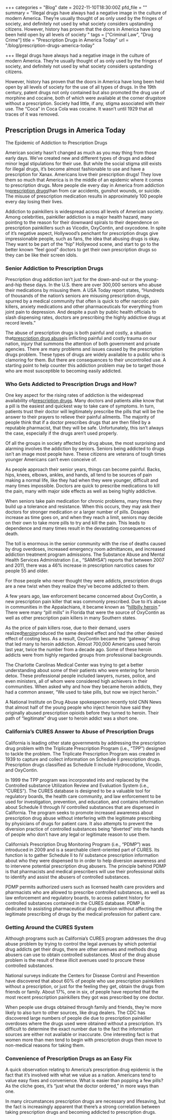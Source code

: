+++
categories = "Blog"
date = 2022-11-10T18:30:00Z
pfd_file = ""
summary = "Illegal drugs have always had a negative image in the culture of modern America. They’re usually thought of as only used by the fringes of society, and definitely not used by what society considers upstanding citizens. However, history has proven that the doors in America have long been held open by all levels of society "
tags = ["Criminal Law", "Drug Crime"]
title = "Prescription Drugs in America Today"
url = "/blog/prescription-drugs-america-today"

+++
Illegal drugs have always had a negative image in the culture of modern America. They’re usually thought of as only used by the fringes of society, and definitely not used by what society considers upstanding citizens.

However, history has proven that the doors in America have long been held open by all levels of society for the use of all types of drugs. In the 19th century, patent drugs not only contained but also promoted the drug use of morphine and cocaine, both of which were available at the corner drugstore without a prescription. Society had little, if any, stigma associated with their use. The “Coca” in Coca Cola was cocaine. It wasn’t until 1929 that all traces of it was removed.

## Prescription Drugs in America Today

The Epidemic of Addiction to Prescription Drugs

American society hasn’t changed as much as you may thing from those early days. We’ve created new and different types of drugs and added minor legal stipulations for their use. But while the social stigma still exists for illegal drugs, it’s become almost fashionable to use and have a prescription for Xanax. Americans love their prescription drugs! They love them so much that America is in the middle of an epidemic where it comes to prescription drugs. More people die every day in America from addiction to[prescription drugs](https://www.sevenslegal.com/)than from car accidents, gunshot wounds, or suicide. The misuse of prescription medication results in approximately 100 people every day losing their lives.

Addiction to painkillers is widespread across all levels of American society. Among celebrities, painkiller addiction is a major health hazard, many pointing to the reason for their downward spirals to their dependence on prescription painkillers such as Vicodin, OxyContin, and oxycodone. In spite of it’s negative aspect, Hollywood’s penchant for prescription drugs give impressionable people, such as fans, the idea that abusing drugs is okay. They want to be part of the “hip” Hollywood scene, and start to go to the better known “feel good” doctors to get their own prescription drugs so they can be like their screen idols.

### Senior Addiction to Prescription Drugs

Prescription drug addiction isn’t just for the down-and-out or the young-and-hip these days. In the U.S. there are over 300,000 seniors who abuse their medications by misusing them. A USA Today report states, “Hundreds of thousands of the nation’s seniors are misusing prescription drugs, spurred by a medical community that often is quick to offer narcotic pain killers, anxiety medications and other pharmaceuticals for everything from joint pain to depression. And despite a push by public health officials to slash dispensing rates, doctors are prescribing the highly addictive drugs at record levels.”

The abuse of prescription drugs is both painful and costly, a situation that[prescription drug abuse](https://www.sevenslegal.com/)is inflicting painful and costly trauma on our nation, injury that summons the attention of both government and private agencies. There are many problems and issues caused by the prescription drugs problem. These types of drugs are widely available to a public who is clamoring for them. But there are consequences to their uncontrolled use. A starting point to help counter this addiction problem may be to target those who are most susceptible to becoming easily addicted.

### Who Gets Addicted to Prescription Drugs and How?

One key aspect for the rising rates of addiction is the widespread availability of[prescription drugs](https://www.sevenslegal.com/). Many doctors and patients alike know that a pill is the easiest and quickest way to take care of symptoms. In turn, patients trust their doctor will legitimately prescribe the pills that will be the answer to their prayers to relieve their painful ailments. The majority of people think that if a doctor prescribes drugs that are then filled by a reputable pharmacist, that they will be safe. Unfortunately, this isn’t always the case, especially if the drugs aren’t used properly.

Of all the groups in society affected by drug abuse, the most surprising and alarming involves the addiction by seniors. Seniors being addicted to drugs isn’t an image most people have. These citizens are veterans of tough times younger Americans can’t even conceive of.

As people approach their senior years, things can become painful. Backs, hips, knees, elbows, ankles, and hands, all tend to be sources of pain making a normal life, like they had when they were younger, difficult and many times impossible. Doctors are quick to prescribe medications to kill the pain, many with major side effects as well as being highly addictive.

When seniors take pain medication for chronic problems, many times they build up a tolerance and resistance. When this occurs, they may ask their doctors for stronger medication or a larger number of pills. Dosages increase as time goes on, and when they reach a limit, seniors may decide on their own to take more pills to try and kill the pain. This leads to dependence and many times result in the devastating consequences of death.

The toll is enormous in the senior community with the rise of deaths caused by drug overdoses, increased emergency room admittances, and increased addiction treatment program admissions. The Substance Abuse and Mental Health Services Administration (i.e., “SAMHSA”) reports that between 2007 and 2011, there was a 46% increase in prescription narcotics cases for people 55 and older.

For those people who never thought they were addicts, prescription drugs are a new twist when they realize they’ve become addicted to them.

A few years ago, law enforcement became concerned about OxyContin, a new prescription pain killer that was commonly prescribed. Due to it’s abuse in communities in the Appalachians, it became known as “[hillbilly heroin](https://www.sevenslegal.com/).” There were many “pill mills” in Florida that were the source of OxyContin as well as other prescription pain killers in many Southern states.

As the price of pain killers rose, due to their demand, users realized[heroin](https://www.sevenslegal.com/)produced the same desired effect and had the other desired effect of costing less. As a result, OxyContin became the “gateway” drug that led many to heroin addiction. Almost 700,000 Americans used heroin last year, twice the number from a decade ago. Some of these heroin addicts were from highly regarded groups from professional backgrounds.

The Charlotte Carolinas Medical Center was trying to get a better understanding about some of their patients who were entering for heroin detox. These professional people included lawyers, nurses, police, and even ministers, all of whom were considered high achievers in their communities. When asked why and how they became heroin addicts, they had a common answer, “We used to take pills, but now we inject heroin.”

A National Institute on Drug Abuse spokesperson recently told CNN News that almost half of the young people who inject heroin have said they originally abused prescription opioids before they turned to heroin. Their path of “legitimate” drug user to heroin addict was a short one.

### California’s CURES Answer to Abuse of Prescription Drugs

California is leading other state governments by addressing the prescription drug problem with the Triplicate Prescription Program (i.e., “TPP”) designed to tackle the problem. The Triplicate Prescription Program was created in 1939 to capture and collect information on Schedule II prescription drugs. Prescription drugs classified as Schedule II include Hydrocodone, Vicodin, and OxyContin.

In 1999 the TPP program was incorporated into and replaced by the Controlled substance Utilization Review and Evaluation System (i.e., “CURES”). The CURES database is designed to be a valuable tool for regulatory boards, the health care community, and law enforcement to be used for investigation, prevention, and education, and contains information about Schedule II through IV controlled substances that are dispensed in California. The program seeks to promote increased awareness about prescription drug abuse without interfering with the legitimate prescribing by physicians of drugs for patient care. It also attempts to prevent the diversion practice of controlled substances being “diverted” into the hands of people who don’t have any legal or legitimate reason to use them.

California’s Prescription Drug Monitoring Program (i.e., “PDMP”) was introduced in 2009 and is a searchable client-oriented part of CURES. Its function is to gather Schedule II to IV substance prescription information about who they were dispensed to in order to help diversion awareness and to intervene potential prescription drug abusers. The principle behind PDMP is that pharmacists and medical prescribers will use their professional skills to identify and assist the abusers of controlled substances.

PDMP permits authorized users such as licensed health care providers and pharmacists who are allowed to prescribe controlled substances, as well as law enforcement and regulatory boards, to access patient history for controlled substances contained in the CURES database. PDMP is dedicated to assisting pharmaceutical drug diversion without affecting the legitimate prescribing of drugs by the medical profession for patient care.

### Getting Around the CURES System

Although programs such as California’s CURES program addresses the drug abuse problem by trying to control the legal avenues by which potential drug addicts get their drugs, there are other avenues and methods drug abusers can use to obtain controlled substances. Most of the drug abuse problem is the result of these illicit avenues used to procure these controlled substances.

National surveys indicate the Centers for Disease Control and Prevention have discovered that about 60% of people who use prescription painkillers without a prescription, or just for the feeling they get, obtain the drugs from friends or family. About 17%, one in six, of people have reported that the most recent prescription painkillers they got was prescribed by one doctor.

When people use drugs obtained through family and friends, they’re more likely to also turn to other sources, like drug dealers. The CDC has discovered large numbers of people die due to prescription painkiller overdoses where the drugs used were obtained without a prescription. It’s difficult to determine the exact number due to the fact the information sources are either not available or inaccurate. One interesting fact is that women more than men tend to begin with prescription drugs then move to non-medical reasons for taking them.

### Convenience of Prescription Drugs as an Easy Fix

A quick observation relating to America’s prescription drug epidemic is the fact that it’s involved with what we value as a nation. Americans tend to value easy fixes and convenience. What is easier than popping a few pills? As the cliche goes, it’s “just what the doctor ordered,” in more ways than one.

In many circumstances prescription drugs are necessary and lifesaving, but the fact is increasingly apparent that there’s a strong correlation between taking prescription drugs and becoming addicted to prescription drugs.
